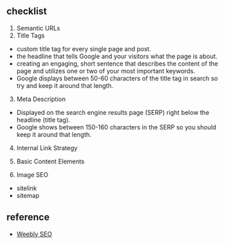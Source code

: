 

## checklist
1. Semantic URLs
2. Title Tags
  - custom title tag for every single page and post. 
  - the headline that tells Google and your visitors what the page is about. 
  - creating an engaging, short sentence that describes the content of the page and utilizes one or two of your most important keywords. 
  - Google displays between 50-60 characters of the title tag in search so try and keep it around that length.

3. Meta Description
  - Displayed on the search engine results page (SERP) right below the headline (title tag).
  - Google shows between 150-160 characters in the SERP so you should keep it around that length. 
  
4. Internal Link Strategy

5. Basic Content Elements

6. Image SEO

- sitelink
- sitemap


## reference
- [Weebly SEO](https://www.weebly.com/seo/)
